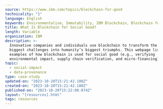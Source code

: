 ```yaml
---
source: https://www.ibm.com/topics/blockchain-for-good
technicality: "1"
language: English
keywords: Environmentalism, Immutability, IBM Blockchain, Blockchain for food
title: What Is Blockchain for Social Good?
length: Variable
organization: IBM
description: >-
  Innovative companies and individuals use blockchain to transform the world’s
  biggest challenges into humanity’s biggest triumphs. This webpage lists
  examples of how blockchain is used for social good (e.g., verifying
  environmental impact, supply chain verification, and micro-financing).
topic:
  - social-impact
  - data-provenance
type: case-study
updated-on: "2023-10-20T15:21:42.180Z"
created-on: "2023-10-20T15:21:42.180Z"
published-on: "2023-10-20T15:22:08.074Z"
layout: "[resources].html"
tags: resources
---
```

